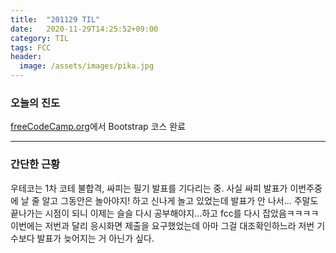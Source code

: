 ```yaml
---
title:  "201129 TIL"
date:   2020-11-29T14:25:52+09:00
category: TIL
tags: FCC
header:
  image: /assets/images/pika.jpg
---
```


<h3>오늘의 진도</h3>

[freeCodeCamp.org](https://www.freecodecamp.org/)에서 Bootstrap 코스 완료

<hr>

<h3>간단한 근황</h3>

우테코는 1차 코테 불합격, 싸피는 필기 발표를 기다리는 중. 사실 싸피 발표가 이번주중에 날 줄 알고 그동안은 놀아야지! 하고 신나게 놀고 있었는데 발표가 안 나서...
주말도 끝나가는 시점이 되니 이제는 슬슬 다시 공부해야지...하고 fcc를 다시 잡았음ㅋㅋㅋㅋ
<br>이번에는 저번과 달리 응시화면 제출을 요구했었는데 아마 그걸 대조확인하느라 저번 기수보다 발표가 늦어지는 거 아닌가 싶다.